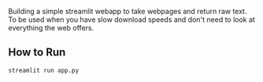 Building a simple streamlit webapp to take webpages and return raw text. To be used when you have slow download speeds and don't need to look at everything the web offers.

## How to Run
```console
streamlit run app.py
```
